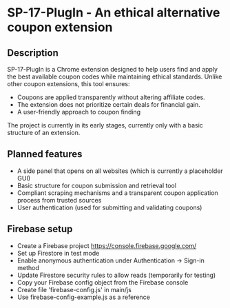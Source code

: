 # SP-17-PlugIn - An ethical alternative coupon extension

## **Description**
SP-17-PlugIn is a Chrome extension designed to help users find and apply the best available coupon codes while maintaining ethical standards. Unlike other coupon extensions, this tool ensures:

- Coupons are applied transparently without altering affiliate codes.
- The extension does not prioritize certain deals for financial gain.
- A user-friendly approach to coupon finding

The project is currently in its early stages, currently only with a basic structure of an extension.

## **Planned features**
- A side panel that opens on all websites (which is currently a placeholder GUI)
- Basic structure for coupon submission and retrieval tool
- Compliant scraping mechanisms and a transparent coupon application process from trusted sources
- User authentication (used for submitting and validating coupons)

## **Firebase setup**
- Create a Firebase project https://console.firebase.google.com/
- Set up Firestore in test mode
- Enable anonymous authentication under Authentication -> Sign-in method
- Update Firestore security rules to allow reads (temporarily for testing)
- Copy your Firebase config object from the Firebase console
- Create file 'firebase-config.js' in main/js
- Use firebase-config-example.js as a reference